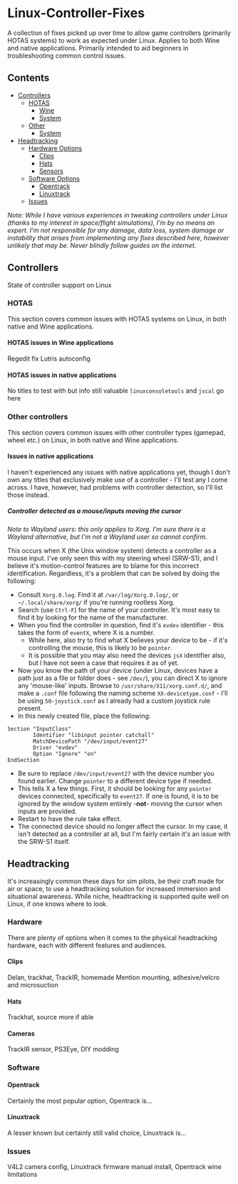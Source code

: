 # Linux-Controller-Fixes
A collection of fixes picked up over time to allow game controllers (primarily HOTAS systems) to work as expected under Linux.
Applies to both Wine and native applications. Primarily intended to aid beginners in troubleshooting common control issues.

## Contents

   * [Controllers](#controllers)
      * [HOTAS](#hotas)
         * [Wine](#hotas-issues-in-wine-applications)
         * [System](#hotas-issues-in-native-applications)
      * [Other](#other-controllers)
         * [System](#issues-in-native-applications)
   * [Headtracking](#headtracking)
      * [Hardware Options](#hardware)
         * [Clips](#clips)
         * [Hats](#hats)
         * [Sensors](#cameras)
      * [Software Options](#software)
         * [Opentrack](#opentrack)
         * [Linuxtrack](#linuxtrack)
      * [Issues](#headtracking-issues)

*Note: While I have various experiences in tweaking controllers under Linux (thanks to my interest in space/flight simulations), I'm by no means an expert.
I'm not responsible for any damage, data loss, system damage or instability that arises from implementing any fixes described here, however unlikely that may be. Never blindly follow guides on the internet.*

## Controllers

State of controller support on Linux

### HOTAS

This section covers common issues with HOTAS systems on Linux, in both native and Wine applications.

#### HOTAS issues in Wine applications

Regedit fix
Lutris autoconfig

#### HOTAS issues in native applications

No titles to test with but info still valuable
`linuxconsoletools` and `jscal` go here

### Other controllers

This section covers common issues with other controller types (gamepad, wheel etc.) on Linux, in both native and Wine applications.

#### Issues in native applications

I haven't experienced any issues with native applications yet, though I don't own any titles that exclusively make use of a controller - I'll test any I come across. I have, however, had problems with controller detection, so I'll list those instead.

##### Controller detected as a mouse/inputs moving the cursor

*Note to Wayland users: this only applies to Xorg. I'm sure there is a Wayland alternative, but I'm not a Wayland user so cannot confirm.*

This occurs when X (the Unix window system) detects a controller as a mouse input. I've only seen this with my steering wheel (SRW-S1), and I believe it's motion-control features are to blame for this incorrect identification. Regardless, it's a problem that can be solved by doing the following:

* Consult `Xorg.0.log`. Find it at `/var/log/Xorg.0.log/`, or `~/.local/share/xorg/` if you're running rootless Xorg.
* Search (use `Ctrl-F`) for the name of your controller. It's most easy to find it by looking for the name of the manufacturer.
* When you find the controller in question, find it's `evdev` identifier - this takes the form of `eventX`, where X is a number.
  * While here, also try to find what X believes your device to be - if it's controlling the mouse, this is likely to be `pointer`.
  * It is possible that you may also need the devices `jsX` identifier also, but I have not seen a case that requires it as of yet.
* Now you know the path of your device (under Linux, devices have a path just as a file or folder does - see `/dev/`), you can direct X to ignore any 'mouse-like' inputs. Browse to `/usr/share/X11/xorg.conf.d/`, and make a `.conf` file following the naming scheme `XX-devicetype.conf` - I'll be using `50-joystick.conf` as I already had a custom joystick rule present.
* In this newly created file, place the following:
```
Section "InputClass"
        Identifier "libinput pointer catchall"
        MatchDevicePath "/dev/input/event27"
        Driver "evdev"
        Option "Ignore" "on"
EndSection
```
  * Be sure to replace `/dev/input/event27` with the device number you found earlier. Change `pointer` to a different device type if needed.
  * This tells X a few things. First, it should be looking for any `pointer` devices connected, specifically to `event27`. If one is found, it is to be ignored by the window system entirely -**not**- moving the cursor when inputs are provided.
* Restart to have the rule take effect.
* The connected device should no longer affect the cursor. In my case, it isn't detected as a controller at all, but I'm fairly certain it's an issue with the SRW-S1 itself.


## Headtracking

It's increasingly common these days for sim pilots, be their craft made for air or space, to use a headtracking solution for increased immersion and situational awareness. While niche, headtracking is supported quite well on Linux, if one knows where to look.

### Hardware

There are plenty of options when it comes to the physical headtracking hardware, each with different features and audiences.

#### Clips

Delan, trackhat, TrackIR, homemade
Mention mounting, adhesive/velcro and microsuction

#### Hats

Trackhat, source more if able

#### Cameras

TrackIR sensor, PS3Eye, DIY modding

### Software

#### Opentrack

Certainly the most popular option, Opentrack is...

#### Linuxtrack

A lesser known but certainly still valid choice, Linuxtrack is...

### Issues

V4L2 camera config, Linuxtrack firmware manual install, Opentrack wine limitations
